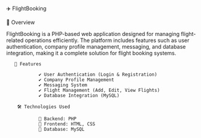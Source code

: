 ✈️ FlightBooking

🌟 Overview

FlightBooking is a PHP-based web application designed for managing flight-related operations efficiently. The platform includes features such as user authentication, company profile management, messaging, and database integration, making it a complete solution for flight booking systems.

       🚀 Features

                ✔️ User Authentication (Login & Registration)
                ✔️ Company Profile Management
                ✔️ Messaging System
                ✔️ Flight Management (Add, Edit, View Flights)
                ✔️ Database Integration (MySQL)

        🛠️ Technologies Used
        
                🔹 Backend: PHP
                🔹 Frontend: HTML, CSS
                🔹 Database: MySQL

